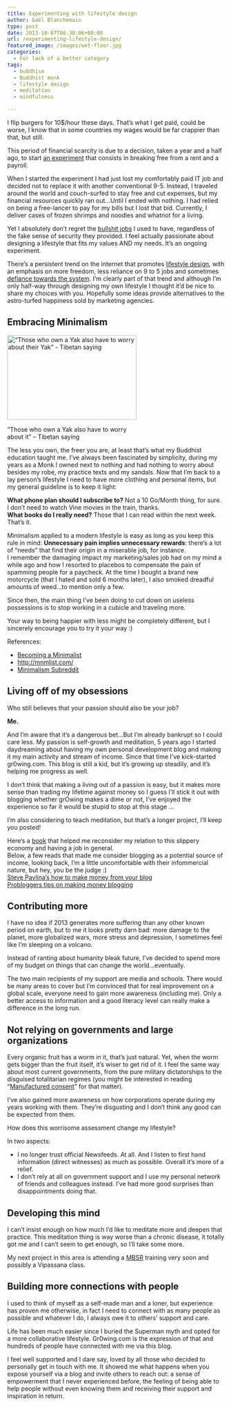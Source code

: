 ```yaml
---
title: Experimenting with lifestyle design
author: Gaël Blanchemain
type: post
date: 2013-10-07T06:30:06+00:00
url: /experimenting-lifestyle-design/
featured_image: /images/wet-floor.jpg
categories:
  - For lack of a better category
tags:
  - buddhism
  - Buddhist monk
  - lifestyle design
  - meditation
  - mindfulness

---
```

I flip burgers for 10$/hour these days. That&#8217;s what I get paid, could be worse, I know that in some countries my wages would be far crappier than that, but still. 

This period of financial scarcity is due to a decision, taken a year and a half ago, to start [an experiment][1] that consists in breaking free from a rent and a payroll. 

When I started the experiment I had just lost my comfortably paid IT job and decided not to replace it with another conventional 9-5. Instead, I traveled around the world and couch-surfed to stay free and cut expenses, but my financial resources quickly ran out…Until I ended with nothing. I had relied on being a free-lancer to pay for my bills but I lost that bid. Currently, I deliver cases of frozen shrimps and noodles and whatnot for a living.

Yet I absolutely don&#8217;t regret the [bullshit jobs][2] I used to have, regardless of the fake sense of security they provided. I feel actually passionate about designing a lifestyle that fits my values AND my needs. It&#8217;s an ongoing experiment.

There&#8217;s a persistent trend on the internet that promotes [lifestyle design][3], with an emphasis on more freedom, less reliance on 9 to 5 jobs and sometimes [defiance towards the system][4]. I&#8217;m clearly part of that trend and although I&#8217;m only half-way through designing my own lifestyle I thought it&#8217;d be nice to share my choices with you. Hopefully some ideas provide alternatives to the astro-turfed happiness sold by marketing agencies. 

## Embracing Minimalism

<div id="attachment_6612" style="width: 310px" class="wp-caption aligncenter">
  <img aria-describedby="caption-attachment-6612" src="http://www.gr0wing.com/wp-content/uploads/2013/10/Woman_with_yak_at_Qinghai_Lake-300x196.jpg" alt="“Those who own a Yak also have to worry about their Yak” - Tibetan saying" width="300" height="196" class="size-medium wp-image-6612" srcset="https://www.gr0wing.com/wp-content/uploads/2013/10/Woman_with_yak_at_Qinghai_Lake-300x196.jpg 300w, https://www.gr0wing.com/wp-content/uploads/2013/10/Woman_with_yak_at_Qinghai_Lake.jpg 670w" sizes="(max-width: 300px) 100vw, 300px" />
  
  <p id="caption-attachment-6612" class="wp-caption-text">
    “Those who own a Yak also have to worry about it” &#8211; Tibetan saying
  </p>
</div>

The less you own, the freer you are, at least that&#8217;s what my Buddhist education taught me. I&#8217;ve always been fascinated by simplicity, during my years as a Monk I owned next to nothing and had nothing to worry about besides my robe, my practice texts and my sandals. Now that I&#8217;m back to a lay person&#8217;s lifestyle I need to have more clothing and personal items, but my general guideline is to keep it light: 

**What phone plan should I subscribe to?** Not a 10 Go/Month thing, for sure. I don&#8217;t need to watch Vine movies in the train, thanks.  
**What books do I really need?** Those that I can read within the next week. That&#8217;s it.

Minimalism applied to a modern lifestyle is easy as long as you keep this rule in mind: **Unnecessary pain implies unnecessary rewards**: there&#8217;s a lot of &#8220;needs&#8221; that find their origin in a miserable job, for instance.  
I remember the damaging impact my marketing/sales job had on my mind a while ago and how I resorted to placebos to compensate the pain of spamming people for a paycheck. At the time I bought a brand new motorcycle (that I hated and sold 6 months later), I also smoked dreadful amounts of weed…to mention only a few. 

Since then, the main thing I&#8217;ve been doing to cut down on useless possessions is to stop working in a cubicle and traveling more.

Your way to being happier with less might be completely different, but I sincerely encourage you to try it your way :) 

References: 

  * [Becoming a Minimalist][5]
  * <http://mnmlist.com/> 
  * [Minimalism Subreddit][6] 

## Living off of my obsessions

Who still believes that your passion should also be your job?

**Me.**

And I&#8217;m aware that it&#8217;s a dangerous bet…But I&#8217;m already bankrupt so I could care less. My passion is self-growth and meditation, 5 years ago I started daydreaming about having my own personal development blog and making it my main activity and stream of income. Since that time I&#8217;ve kick-started gr0wing.com. This blog is still a kid, but it&#8217;s growing up steadily, and it&#8217;s helping me progress as well. 

I don&#8217;t think that making a living out of a passion is easy, but it makes more sense than trading my lifetime against money so I guess I&#8217;ll stick it out with blogging whether grOwing makes a dime or not, I&#8217;ve enjoyed the experience so far it would be stupid to stop at this stage …

I&#8217;m also considering to teach meditation, but that&#8217;s a longer project, I&#8217;ll keep you posted!

Here&#8217;s a [book][7] that helped me reconsider my relation to this slippery economy and having a job in general.  
Below, a few reads that made me consider blogging as a potential source of income, looking back, I&#8217;m a little uncomfortable with their infommercial nature, but hey, you be the judge :)  
[Steve Pavlina&#8217;s how to make money from your blog][8]  
[Probloggers tips on making money blogging][9]

## Contributing more

I have no idea if 2013 generates more suffering than any other known period on earth, but to me it looks pretty darn bad: more damage to the planet, more globalized wars, more stress and depression, I sometimes feel like I&#8217;m sleeping on a volcano.

Instead of ranting about humanity bleak future, I&#8217;ve decided to spend more of my budget on things that can change the world…eventually.

The two main recipients of my support are media and schools. There would be many areas to cover but I&#8217;m convinced that for real improvement on a global scale, everyone need to gain more awareness (including me). Only a better access to information and a good literacy level can really make a difference in the long run.

## Not relying on governments and large organizations

Every organic fruit has a worm in it, that&#8217;s just natural. Yet, when the worm gets bigger than the fruit itself, it&#8217;s wiser to get rid of it. I feel the same way about most current governments, from the pure military dictatorships to the disguised totalitarian regimes (you might be interested in reading &#8220;[Manufactured consent][10]&#8221; for that matter).

I&#8217;ve also gained more awareness on how corporations operate during my years working with them. They&#8217;re disgusting and I don&#8217;t think any good can be expected from them. 

How does this worrisome assessment change my lifestyle?

In two aspects: 

  * I no longer trust official Newsfeeds. At all. And I listen to first hand information (direct witnesses) as much as possible. Overall it&#8217;s more of a relief.
  * I don&#8217;t rely at all on government support and I use my personal network of friends and colleagues instead. I&#8217;ve had more good surprises than disappointments doing that.
## Developing this mind

I can&#8217;t insist enough on how much I&#8217;d like to meditate more and deepen that practice. This meditation thing is way worse than a chronic disease, it totally got me and I can&#8217;t seem to get enough, so I&#8217;ll take some more.

My next project in this area is attending a <a href="http://www.umassmed.edu/cfm/stress/index.aspx" target="_blank">MBSR</a> training very soon and possibly a Vipassana class.

## Building more connections with people

I used to think of myself as a self-made man and a loner, but experience has proven me otherwise, in fact I need to connect with as many people as possible and whatever I do, I always owe it to others&#8217; support and care.

Life has been much easier since I buried the Superman myth and opted for a more collaborative lifestyle. Gr0wing.com is the expression of that and hundreds of people have connected with me via this blog. 

I feel well supported and I dare say, loved by all those who decided to personally get in touch with me. It showed me what happens when you expose yourself via a blog and invite others to reach out: a sense of empowerment that I never experienced before, the feeling of being able to help people without even knowing them and receiving their support and inspiration in return.

 [1]: http://www.gr0wing.com/free-and-homeless-part-1/
 [2]: http://www.strikemag.org/bullshit-jobs/
 [3]: http://www.fourhourworkweek.com/blog/
 [4]: http://www.raptitude.com/2013/09/an-interview-with-the-man/
 [5]: http://www.becomingminimalist.com/
 [6]: http://www.reddit.com/r/minimalism
 [7]: http://www.amazon.com/gp/product/1591844096/ref=as_li_ss_tl?ie=UTF8&camp=1789&creative=390957&creativeASIN=1591844096&linkCode=as2&tag=grotherooofha-20
 [8]: http://www.stevepavlina.com/blog/2006/05/how-to-make-money-from-your-blog/
 [9]: http://www.problogger.net/make-money-blogging/
 [10]: http://www.amazon.com/gp/product/0375714499/ref=as_li_ss_tl?ie=UTF8&camp=1789&creative=390957&creativeASIN=0375714499&linkCode=as2&tag=grotherooofha-20
